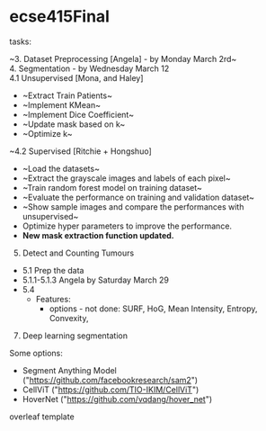 # ecse415Final

tasks:<br />

~3. Dataset Preprocessing [Angela] - by Monday March 2rd~<br />
4. Segmentation - by Wednesday March 12<br />
4.1 Unsupervised [Mona, and Haley]<br />
* ~Extract Train Patients~
* ~Implement KMean~
* ~Implement Dice Coefficient~
* ~Update mask based on k~
* ~Optimize k~
  
~4.2 Supervised [Ritchie + Hongshuo]<br />
* ~Load the datasets~
* ~Extract the grayscale images and labels of each pixel~
* ~Train random forest model on training dataset~
* ~Evaluate the performance on training and validation dataset~
* ~Show sample images and compare the performances with unsupervised~
* Optimize hyper parameters to improve the performance.
* **New mask extraction function updated.**

  
5. Detect and Counting Tumours
* 5.1 Prep the data
* 5.1.1-5.1.3 Angela by Saturday March 29
* 5.4 
   * Features:
     * options - not done: SURF, HoG,  Mean Intensity, Entropy,  Convexity, 


   
7. Deep learning segmentation

Some options:
* Segment Anything Model ("https://github.com/facebookresearch/sam2")
* CellViT ("https://github.com/TIO-IKIM/CellViT")
* HoverNet ("https://github.com/vqdang/hover_net")

overleaf template<br />

  
